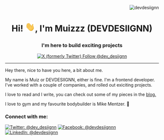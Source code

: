 <p align="right"> 
  <img src="https://komarev.com/ghpvc/?username=devdesiignn&color=00af54&style=flat-square&label=Profile+Views:" alt="devdesiignn" /> 
</p>

# <p align="center"> Hi! <img src="https://raw.githubusercontent.com/ABSphreak/ABSphreak/master/gifs/Hi.gif" width="32px">, I'm Muizzz (DEVDESIIGNN) </p>

### <p align="center"> I'm here to build exciting projects </p>

<p align="center"> 
  <a href="https://twitter.com/dev_desiignn" target="blank">
    <img alt="X (formerly Twitter) Follow @dev_desiignn" src="https://img.shields.io/twitter/follow/dev_desiignn?style=for-the-badge&logo=x&color=007cbe">
  </a>
</p>

---

Hey there, nice to have you here, a bit about me.
      
My name is Muiz or DEVDESIIGNN, either is fine.  I'm a frontend developer. I've worked with a couple of companies, and rolled out exiciting projects.

I love to read and I write, you can check out some of my pieces in the [blog.](https://devdesiignn.vercel.app/blog)
     
I love to gym and my favourite bodybuilder is Mike Mentzer. 💪       

### Connect with me:

[![Twitter: @dev_desiignn](https://img.shields.io/badge/twitter-1D9BF0?style=for-the-badge&logo=X&logoColor=white)](https://twitter.com/dev_desiignn) [![Facebook: @devdesiignnn](https://img.shields.io/badge/facebook-0866FF?style=for-the-badge&logo=facebook&logoColor=white)](https://facebook.com/devdesiignnn) [![LinkedIn: @devdesiignn](https://img.shields.io/badge/linkedin-0A66C2?style=for-the-badge&logo=linkedin&logoColor=white)](https://www.linkedin.com/in/devdesiignn/)
